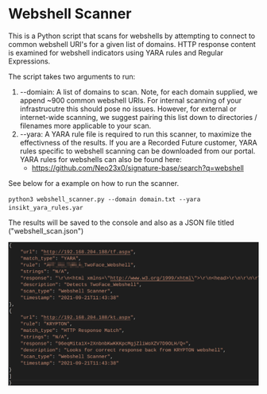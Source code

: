 # Webshell Scanner

This is a Python script that scans for webshells by attempting to connect to common webshell URI's for a given list of domains. HTTP response content is examined for webshell indicators using YARA rules and Regular Expressions.

The script takes two arguments to run:

1. --domiain: A list of domains to scan. Note, for each domain supplied, we append ~900 common webshell URIs. For internal scanning of your infrastrucutre this should pose no issues. However, for external or internet-wide scanning, we suggest pairing this list down to directories / filenames more applicable to your scan.
2. --yara: A YARA rule file is required to run this scanner, to maximize the effectivness of the results. If you are a Recorded Future customer, YARA rules specific to webshell scanning can be downloaded from our portal. YARA rules for webshells can also be found here:
    - https://github.com/Neo23x0/signature-base/search?q=webshell

See below for a example on how to run the scanner.

<code>python3 webshell_scanner.py --domain domain.txt --yara insikt_yara_rules.yar</code>

The results will be saved to the console and also as a JSON file titled ("webshell_scan.json")

![Webshell JSON Output](pictures/json_output.png)